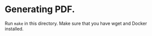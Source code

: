 # Generating PDF.

Run `make` in this directory. Make sure that you have wget and Docker installed.
